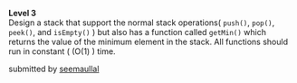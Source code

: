 **Level 3**  <br>
Design a stack that support the normal stack operations( `push()`, `pop()`, `peek()`, and `isEmpty()` ) but also has a function called `getMin()` which returns the value of the minimum element in the stack. All functions should run in constant ( (O(1) ) time.

submitted by [seemaullal](https://github.com/seemaullal)
